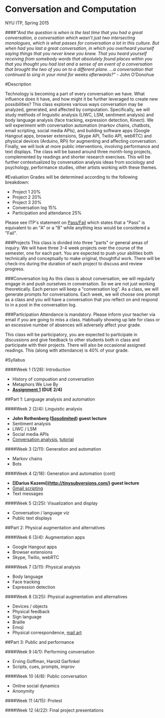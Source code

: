 Conversation and Computation
==============

NYU ITP, Spring 2015

####_"And the question is when is the last time that you had a great conversation, a conversation which wasn’t just two intersecting monologues, which is what passes for conversation a lot in this culture. But when had you last a great conversation, in which you overheard yourself saying things that you never knew you knew. That you heard yourself receiving from somebody words that absolutely found places within you that you thought you had lost and a sense of an event of a conversation that brought the two of you on to a different plane. …a conversation that continued to sing in your mind for weeks afterwards?"_ - John O’Donohue

#Description

Technology is becoming a part of every conversation we have. What influence does it have, and how might it be further leveraged to create new possibilities? This class explores various ways conversation may be analyzed, generated, and affected by computation. Specifically, we will study methods of linguistic analysis (LIWC, LSM, sentiment analysis) and body language analysis (face tracking, expression detection, Kinect). We will experiment with conversation automation (markov chains, chatbots, email scripting, social media APIs), and building software apps (Google Hangout apps, browser extensions, Skype API, Twilio API, webRTC) and physical devices (Arduino, RPi) for augmenting and affecting conversation. Finally, we will look at more public interventions, involving performance and text displays. The class will be based around three month-long projects, complemented by readings and shorter research exercises. This will be further contextualized by conversation analysis ideas from sociology and psychology, performance studies, other artists working with these themes.

#Evaluation
Grades will be determined according to the following breakdown:
* Project 1 20%
* Project 2 20%
* Project 3 20%
* Conversation log 15%
* Participation and attendance 25%

Please see ITP's statement on [Pass/Fail](http://help.itp.nyu.edu/academic-policies/pass-fail) which states that a "Pass" is equivalent to an "A" or a "B" while anything less would be considered a "Fail".

###Projects
This class is divided into three "parts" or general areas of inquiry. We will have three 3-4 week projects over the course of the semester, one for each part. You are expected to push your abilities both technically and conceptually to make original, thoughtful work. There will be check-ins during the duration of each project to discuss and review progress.

###Conversation log
As this class is about conversation, we will regularly engage in and push ourselves in conversation. So we are not just working theoretically. Each person will keep a "conversation log". As a class, we will generate prompts for conversations. Each week, we will choose one prompt as a class and you will have a conversation that you reflect on and respond to in a post in the conversation log.

###Participation
Attendance is mandatory. Please inform your teacher via email if you are going to miss a class. Habitually showing up late for class or an excessive number of absences will adversely affect your grade.

This class will be participatory, you are expected to participate in discussions and give feedback to other students both in class and participate with their projects. There will also be occasional assigned readings. This (along with attendance) is 40% of your grade.



#Syllabus

####Week 1 (1/28): Introduction
* History of compuation and conversation
* Metaphors We Live By
* __[Assignment 1](https://github.com/lmccart/itp-convo-comp/wiki/Assignments#assignment-1-due-24) (DUE 2/4)__

##Part 1: Language analysis and automation

####Week 2 (2/4): Linguistic analysis
* **John Rothenberg ([Sosolimited](http://sosolimited.com)) guest lecture**
* Sentiment analysis
* LIWC / LSM
* Social media APIs
* [Conversation analysis](http://en.wikipedia.org/wiki/Conversation_analysis), [tutorial](http://homepages.lboro.ac.uk/~ssca1/intro1.htm)


####Week 3 (2/11): Generation and automation
* Markov chains
* Bots

 
####Week 4 (2/18): Generation and automation (cont)
* **[]Darius Kazemi](http://tinysubversions.com/) guest lecture**
* [Gmail scripting](https://developers.google.com/apps-script/reference/gmail/)
* Text messages

####Week 5 (2/25): Visualization and display
* Conversation / language viz
* Public text displays

##Part 2: Physical augmentation and alternatives

####Week 6 (3/4): Augmentation apps
* Google Hangout apps
* Browser extensions
* Skype, Twilio, webRTC


####Week 7 (3/11): Physical analysis
* Body language
* Face tracking
* Expression detection

####Week 8 (3/25): Physical augmentation and alternatives
* Devices / objects
* Physical feedback
* Sign language
* Braille 
* Emoji
* Physical correspondence, [mail art](http://en.wikipedia.org/wiki/Mail_art)

##Part 3: Public and performance

####Week 9 (4/1): Performing conversation
* Erving Goffman, Harold Garfinkel
* Scripts, cues, prompts, improv

####Week 10 (4/8): Public conversation
* Online social dynamics
* Anonymity

####Week 11 (4/15): Protest


####Week 12 (4/22): Final project presentations
